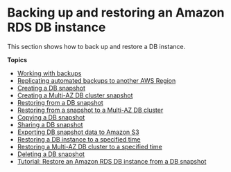 # Backing up and restoring an Amazon RDS DB instance<a name="CHAP_CommonTasks.BackupRestore"></a>

This section shows how to back up and restore a DB instance\.

**Topics**
+ [Working with backups](USER_WorkingWithAutomatedBackups.md)
+ [Replicating automated backups to another AWS Region](USER_ReplicateBackups.md)
+ [Creating a DB snapshot](USER_CreateSnapshot.md)
+ [Creating a Multi\-AZ DB cluster snapshot](USER_CreateMultiAZDBClusterSnapshot.md)
+ [Restoring from a DB snapshot](USER_RestoreFromSnapshot.md)
+ [Restoring from a snapshot to a Multi\-AZ DB cluster](USER_RestoreFromMultiAZDBClusterSnapshot.Restoring.md)
+ [Copying a DB snapshot](USER_CopySnapshot.md)
+ [Sharing a DB snapshot](USER_ShareSnapshot.md)
+ [Exporting DB snapshot data to Amazon S3](USER_ExportSnapshot.md)
+ [Restoring a DB instance to a specified time](USER_PIT.md)
+ [Restoring a Multi\-AZ DB cluster to a specified time](USER_PIT.MultiAZDBCluster.md)
+ [Deleting a DB snapshot](USER_DeleteSnapshot.md)
+ [Tutorial: Restore an Amazon RDS DB instance from a DB snapshot](CHAP_Tutorials.RestoringFromSnapshot.md)
